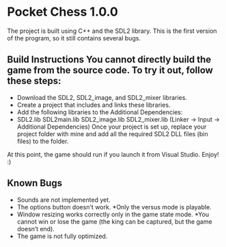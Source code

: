 # Pocket Chess 1.0.0 
The project is built using C++ and the SDL2 library. 
This is the first version of the program, so it still contains several bugs.

## Build Instructions You cannot directly build the game from the source code. To try it out, follow these steps:
* Download the SDL2, SDL2_image, and SDL2_mixer libraries.
* Create a project that includes and links these libraries.
* Add the following libraries to the Additional Dependencies:
* SDL2.lib SDL2main.lib SDL2_image.lib SDL2_mixer.lib (Linker -> Input -> Additional Dependencies) Once your project is set up, replace your project folder with mine and add all the required SDL2 DLL files (bin files) to the folder.

At this point, the game should run if you launch it from Visual Studio. Enjoy! :)

## Known Bugs 
* Sounds are not implemented yet. 
* The options button doesn't work. *Only the versus mode is playable. 
* Window resizing works correctly only in the game state mode. *You cannot win or lose the game (the king can be captured, but the game doesn’t end). 
* The game is not fully optimized.
